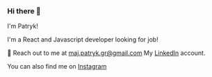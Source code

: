 ### Hi there 👊

I'm Patryk!

I'm a React and Javascript developer looking for job!

🫡 Reach out to me at maj.patryk.gr@gmail.com
My <a href="https://www.linkedin.com/in/majpatryk/" >LinkedIn</a> account.

You can also find me on <a href="https://www.instagram.com/paprycek/" >Instagram</a> 

